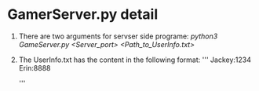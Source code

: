 # GamerServer.py detail
1. There are two arguments for servser side programe: *python3 GameServer.py <Server_port> <Path_to_UserInfo.txt>*
2. The UserInfo.txt has the content in the following format:
    '''
    Jackey:1234
    Erin:8888
    
    '''